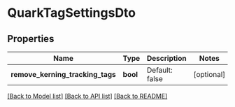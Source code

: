 # QuarkTagSettingsDto

## Properties
Name | Type | Description | Notes
------------ | ------------- | ------------- | -------------
**remove_kerning_tracking_tags** | **bool** | Default: false | [optional] 

[[Back to Model list]](../README.md#documentation-for-models) [[Back to API list]](../README.md#documentation-for-api-endpoints) [[Back to README]](../README.md)



